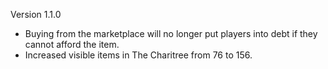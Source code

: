 Version 1.1.0
- Buying from the marketplace will no longer put players into debt if they cannot afford the item.
- Increased visible items in The Charitree from 76 to 156.